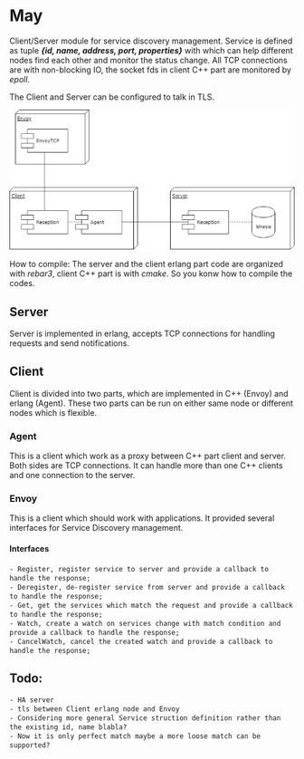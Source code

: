 # May

Client/Server module for service discovery management. Service is defined as tuple ***{id, name, address, port, properties}*** with which can help different nodes find each other and monitor the status change. All TCP connections are with non-blocking IO, the socket fds in client C++ part are monitored by *epoll*.

The Client and Server can be configured to talk in TLS.

![Here is how May looks like](https://github.com/ao-song/May/blob/master/img/may.png)

How to compile:
The server and the client erlang part code are organized with *rebar3*, client C++ part is with *cmake*. So you konw how to compile the codes.

## Server
Server is implemented in erlang, accepts TCP connections for handling requests and send notifications.

## Client
Client is divided into two parts, which are implemented in C++ (Envoy) and erlang (Agent). These two parts can be run on either same node or different nodes which is flexible.

### Agent
This is a client which work as a proxy between C++ part client and server. Both sides are TCP connections. It can handle more than one C++ clients and one connection to the server.

### Envoy
This is a client which should work with applications. It provided several interfaces for Service Discovery management.

#### Interfaces
    - Register, register service to server and provide a callback to handle the response;
    - Deregister, de-register service from server and provide a callback to handle the response;
    - Get, get the services which match the request and provide a callback to handle the response;
    - Watch, create a watch on services change with match condition and provide a callback to handle the response;
    - CancelWatch, cancel the created watch and provide a callback to handle the response;

Todo:
-----    
    - HA server
    - tls between Client erlang node and Envoy
    - Considering more general Service struction definition rather than the existing id, name blabla?
    - Now it is only perfect match maybe a more loose match can be supported?
